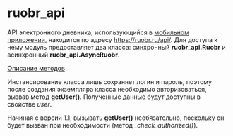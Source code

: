 # ruobr_api

API электронного дневника, использующийся в [мобильном приложении](https://play.google.com/store/apps/details?id=com.mirit.e_education), находится по адресу https://ruobr.ru/api/. Для доступа к нему модуль предоставляет два класса: синхронный **ruobr_api.Ruobr** и асинхронный **ruobr_api.AsyncRuobr**.

[Описание методов](./methods.md)

Инстансирование класса лишь сохраняет логин и пароль, поэтому после создания экземпляра класса необходимо авторизоваться, вызвав метод **getUser()**. Полученные данные будут доступны в свойстве *user*. 

Начиная с версии 1.1, вызывать **getUser()** необязательно, поскольку он будет вызван при необходимости (метод *_check_authorized()*).